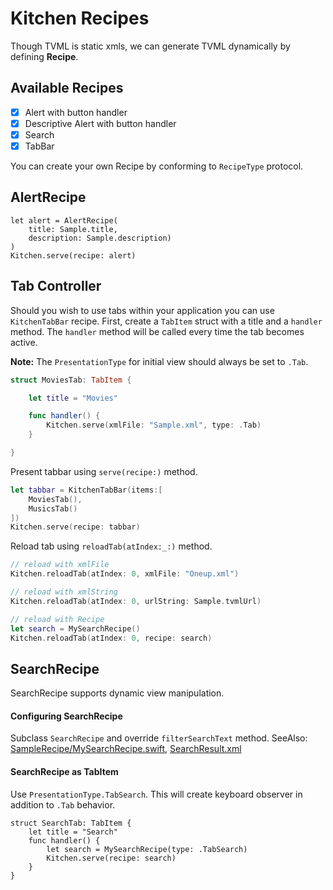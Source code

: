 # Kitchen Recipes
Though TVML is static xmls, we can generate TVML dynamically by defining **Recipe**.

## Available Recipes

- [x] Alert with button handler
- [x] Descriptive Alert with button handler
- [x] Search
- [x] TabBar

You can create your own Recipe by conforming to `RecipeType` protocol.

## AlertRecipe
```
let alert = AlertRecipe(
    title: Sample.title,
    description: Sample.description)
)
Kitchen.serve(recipe: alert)
```

## Tab Controller

Should you wish to use tabs within your application you can use `KitchenTabBar` recipe. First, create a `TabItem` struct with a title and a `handler` method. The `handler` method will be called every time the tab becomes active.

**Note:** The `PresentationType` for initial view should always be set to `.Tab`.

````swift
struct MoviesTab: TabItem {

    let title = "Movies"

    func handler() {
        Kitchen.serve(xmlFile: "Sample.xml", type: .Tab)
    }

}
````

Present tabbar using `serve(recipe:)` method.

````swift
let tabbar = KitchenTabBar(items:[
    MoviesTab(),
    MusicsTab()
])
Kitchen.serve(recipe: tabbar)
````

Reload tab using `reloadTab(atIndex:_:)` method.

```swift
// reload with xmlFile
Kitchen.reloadTab(atIndex: 0, xmlFile: "Oneup.xml")

// reload with xmlString
Kitchen.reloadTab(atIndex: 0, urlString: Sample.tvmlUrl)

// reload with Recipe
let search = MySearchRecipe()
Kitchen.reloadTab(atIndex: 0, recipe: search)
```

## SearchRecipe
SearchRecipe supports dynamic view manipulation.

#### Configuring SearchRecipe
Subclass `SearchRecipe` and override `filterSearchText` method.
SeeAlso: [SampleRecipe/MySearchRecipe.swift](https://github.com/toshi0383/TVMLKitchen/blob/master/SampleRecipe/MySearchRecipe.swift), [SearchResult.xml](https://github.com/toshi0383/TVMLKitchen/blob/master/Sources/Templates/SearchResult.xml)

#### SearchRecipe as TabItem
Use `PresentationType.TabSearch`. This will create keyboard observer in addition to `.Tab` behavior.
```
struct SearchTab: TabItem {
    let title = "Search"
    func handler() {
        let search = MySearchRecipe(type: .TabSearch)
        Kitchen.serve(recipe: search)
    }
}
```

